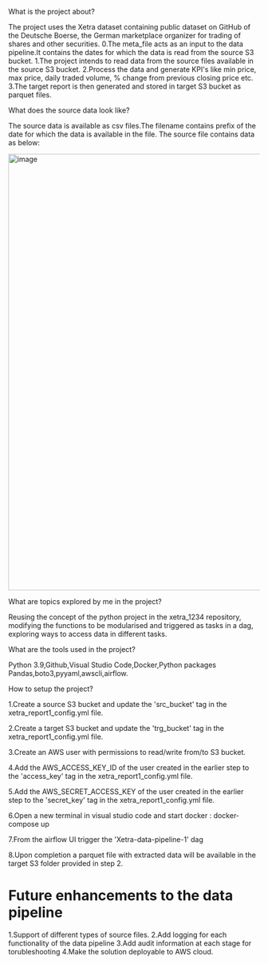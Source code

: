 What is the project about?

The project uses the Xetra dataset containing public dataset on GitHub of the Deutsche Boerse, the German marketplace organizer for trading of shares and other securities. 0.The meta_file acts as an input to the data pipeline.It contains the dates for which the data is read from the source S3 bucket. 1.The project intends to read data from the source files available in the source S3 bucket. 2.Process the data and generate KPI's like min price, max price, daily traded volume, % change from previous closing price etc. 3.The target report is then generated and stored in target S3 bucket as parquet files.


What does the source data look like?

The source data is available as csv files.The filename contains prefix of the date for which the data is available in the file. The source file contains data as below:

<img width="875" alt="image" src="https://github.com/user-attachments/assets/28532c00-860c-4b7e-b91d-acdb9e2360ab">

What are topics explored by me in the project?

Reusing the concept of the python project in the xetra_1234 repository, modifying the functions to be modularised and triggered as tasks in a dag, exploring ways to access data in different tasks.

What are the tools used in the project?

Python 3.9,Github,Visual Studio Code,Docker,Python packages Pandas,boto3,pyyaml,awscli,airflow.

How to setup the project?

1.Create a source S3 bucket and update the 'src_bucket' tag in the xetra_report1_config.yml file.

2.Create a target S3 bucket and update the 'trg_bucket' tag in the xetra_report1_config.yml file.

3.Create an AWS user with permissions to read/write from/to S3 bucket.

4.Add the AWS_ACCESS_KEY_ID of the user created in the earlier step to the 'access_key' tag in the xetra_report1_config.yml file.

5.Add the AWS_SECRET_ACCESS_KEY of the user created in the earlier step to the 'secret_key' tag in the xetra_report1_config.yml file.

6.Open a new terminal in visual studio code and start docker : docker-compose up

7.From the airflow UI trigger the 'Xetra-data-pipeline-1' dag 

8.Upon completion a parquet file with extracted data will be available in the target S3 folder provided in step 2.

# Future enhancements to the data pipeline
1.Support of different types of source files.
2.Add logging for each functionality of the data pipeline
3.Add audit information at each stage for torubleshooting
4.Make the solution deployable to AWS cloud.

